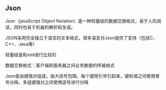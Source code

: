 ## Json

Json（javaScript Object Notation）是一种轻量级的数据交换格式，易于人的阅读，同时也易于机器的解析和生成。

JSON采用完全独立于语言的文本格式，很多语言对Json提供了支持（包括C、C++、Java等）

轻量级是和xml进行比较的

数据交换格式：客户端和服务器之间业务数据的传输格式

Json是由键值对组成，由大括号包围，每个键用引号引起来，键和值之间使用冒号分隔，多组键值对之间使用逗号进行分隔
